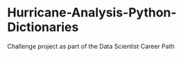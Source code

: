 # Hurricane-Analysis-Python-Dictionaries
Challenge project as part of the Data Scientist Career Path
